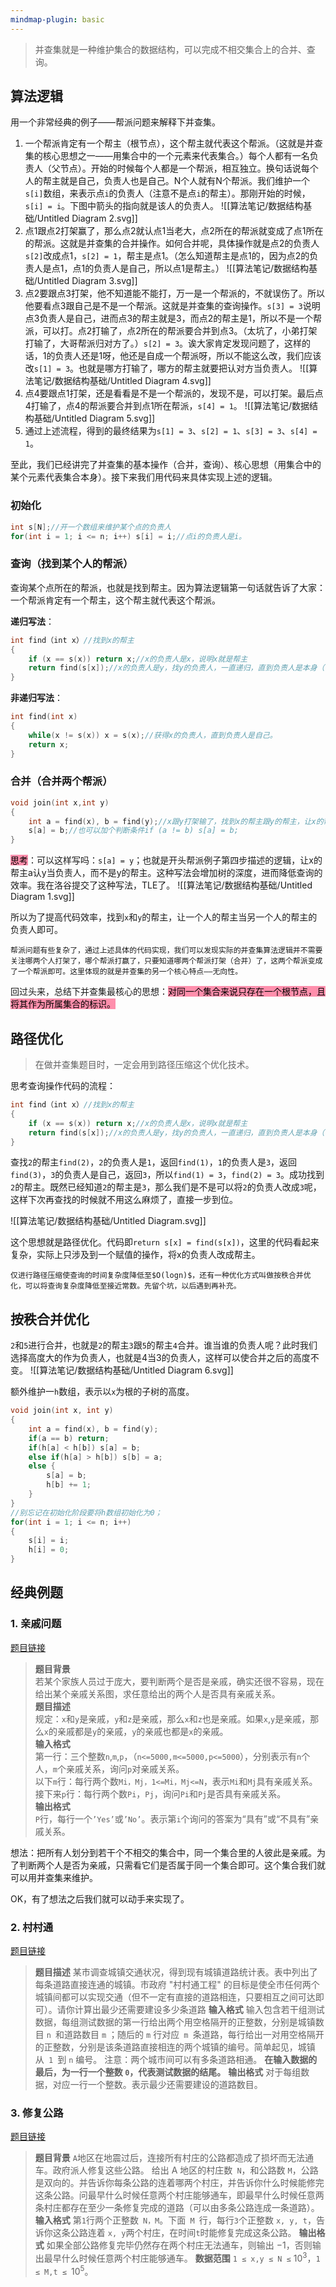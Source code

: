 ```yaml
---
mindmap-plugin: basic
---
```

>并查集就是一种维护集合的数据结构，可以完成不相交集合上的合并、查询。

## 算法逻辑

用一个非常经典的例子——帮派问题来解释下并查集。

1. 一个帮派肯定有一个帮主（根节点），这个帮主就代表这个帮派。（这就是并查集的核心思想之一——用集合中的一个元素来代表集合。）每个人都有一名负责人（父节点）。开始的时候每个人都是一个帮派，相互独立。换句话说每个人的帮主就是自己，负责人也是自己。N个人就有N个帮派。我们维护一个`s[i]`数组，来表示点`i`的负责人（注意不是点`i`的帮主）。那刚开始的时候，`s[i] = i`。下图中箭头的指向就是该人的负责人。
![[算法笔记/数据结构基础/Untitled Diagram 2.svg]]
2. 点1跟点2打架赢了，那么点2就认点1当老大，点2所在的帮派就变成了点1所在的帮派。这就是并查集的合并操作。如何合并呢，具体操作就是点2的负责人`s[2]`改成点1，`s[2] = 1`，帮主是点1。（怎么知道帮主是点1的，因为点2的负责人是点1，点1的负责人是自己，所以点1是帮主。）
![[算法笔记/数据结构基础/Untitled Diagram 3.svg]]
3. 点2要跟点3打架，他不知道能不能打，万一是一个帮派的，不就误伤了。所以他要看点3跟自己是不是一个帮派。这就是并查集的查询操作。`s[3] = 3`说明点3负责人是自己，进而点3的帮主就是3，而点2的帮主是1，所以不是一个帮派，可以打。点2打输了，点2所在的帮派要合并到点3。（太坑了，小弟打架打输了，大哥帮派归对方了。）`s[2] = 3`。诶大家肯定发现问题了，这样的话，1的负责人还是1呀，他还是自成一个帮派呀，所以不能这么改，我们应该改`s[1] = 3`。也就是哪方打输了，哪方的帮主就要把认对方当负责人。
![[算法笔记/数据结构基础/Untitled Diagram 4.svg]]
4. 点4要跟点1打架，还是看看是不是一个帮派的，发现不是，可以打架。最后点4打输了，点4的帮派要合并到点1所在帮派，`s[4] = 1`。
![[算法笔记/数据结构基础/Untitled Diagram 5.svg]]
5. 通过上述流程，得到的最终结果为`s[1] = 3`、`s[2] = 1`、`s[3] = 3`、`s[4] = 1`。

至此，我们已经讲完了并查集的基本操作（合并，查询）、核心思想（用集合中的某个元素代表集合本身）。接下来我们用代码来具体实现上述的逻辑。

### 初始化

```cpp
int s[N];//开一个数组来维护某个点的负责人
for(int i = 1; i <= n; i++) s[i] = i;//点i的负责人是i。
```

### 查询（找到某个人的帮派）

查询某个点所在的帮派，也就是找到帮主。因为算法逻辑第一句话就告诉了大家：一个帮派肯定有一个帮主，这个帮主就代表这个帮派。

**递归写法**：

```cpp
int find（int x）//找到x的帮主
{
	if (x == s(x)) return x;//x的负责人是x，说明x就是帮主
	return find(s[x]);//x的负责人是y，找y的负责人，一直递归，直到负责人是本身（说明找到帮主了）。
}
```

**非递归写法**：

```cpp
int find(int x)
{
	while(x != s(x)) x = s(x);//获得x的负责人，直到负责人是自己。
	return x;
}
```


### 合并（合并两个帮派）


```cpp
void join(int x,int y)
{
	int a = find(x), b = find(y);//x跟y打架输了，找到x的帮主跟y的帮主，让x的帮主认y的帮主当负责人。
	s[a] = b;//也可以加个判断条件if (a != b) s[a] = b;
}
```

<mark style="background: #FF5582A6;">思考</mark>：可以这样写吗：`s[a] = y`；也就是开头帮派例子第四步描述的逻辑，让x的帮主a认y当负责人，而不是y的帮主。这种写法会增加树的深度，进而降低查询的效率。我在洛谷提交了这种写法，TLE了。
![[算法笔记/数据结构基础/Untitled Diagram 1.svg]]

所以为了提高代码效率，找到`x`和`y`的帮主，让一个人的帮主当另一个人的帮主的负责人即可。


```ad-info
帮派问题有些复杂了，通过上述具体的代码实现，我们可以发现实际的并查集算法逻辑并不需要关注哪两个人打架了，哪个帮派打赢了，只要知道哪两个帮派打架（合并）了，这两个帮派变成了一个帮派即可。这里体现的就是并查集的另一个核心特点——无向性。
```

回过头来，总结下并查集最核心的思想：<mark style="background: #FF5582A6;">对同一个集合来说只存在一个根节点，且将其作为所属集合的标识。</mark>
## 路径优化

> 在做并查集题目时，一定会用到路径压缩这个优化技术。

思考查询操作代码的流程：

```cpp
int find（int x）//找到x的帮主 
{ 
	if (x == s(x)) return x;//x的负责人是x，说明x就是帮主 
	return find(s[x]);//x的负责人是y，找y的负责人，一直递归，直到负责人是本身（说明找到帮主了）。
}
```

查找`2`的帮主`find(2)`，`2`的负责人是`1`，返回`find(1)`，`1`的负责人是`3`，返回`find(3)`，`3`的负责人是自己，返回`3`，所以`find(1) = 3`，`find(2) = 3`。成功找到`2`的帮主。既然已经知道`2`的帮主是`3`，那么我们是不是可以将`2`的负责人改成`3`呢，这样下次再查找的时候就不用这么麻烦了，直接一步到位。

![[算法笔记/数据结构基础/Untitled Diagram.svg]]

这个思想就是路径优化。代码即`return s[x] = find(s[x])`，这里的代码看起来复杂，实际上只涉及到一个赋值的操作，将x的负责人改成帮主。

```ad-info
仅进行路径压缩使查询的时间复杂度降低至$O(logn)$，还有一种优化方式叫做按秩合并优化，可以将查询复杂度降低至接近常数。先留个坑，以后遇到再补充。
```

## 按秩合并优化

`2`和`5`进行合并，也就是`2`的帮主`3`跟`5`的帮主`4`合并。谁当谁的负责人呢？此时我们选择高度大的作为负责人，也就是4当3的负责人，这样可以使合并之后的高度不变。
![[算法笔记/数据结构基础/Untitled Diagram 6.svg]]

额外维护一`h`数组，表示以`x`为根的子树的高度。 

```cpp
void join(int x, int y)
{
	int a = find(x), b = find(y);
	if(a == b) return;
	if(h[a] < h[b]) s[a] = b;
	else if(h[a] > h[b]) s[b] = a;
	else {
		s[a] = b;
		h[b] += 1;
	}
}
//别忘记在初始化阶段要将h数组初始化为0；
for(int i = 1; i <= n; i++)
{
	s[i] = i;
	h[i] = 0;
}
```

## 经典例题

### 1. 亲戚问题

[题目链接](https://www.luogu.com.cn/problem/P1551)

>**题目背景**  
  若某个家族人员过于庞大，要判断两个是否是亲戚，确实还很不容易，现在给出某个亲戚关系图，求任意给出的两个人是否具有亲戚关系。  
  **题目描述**  
  规定：`x`和`y`是亲戚，`y`和`z`是亲戚，那么`x`和`z`也是亲戚。如果`x`,`y`是亲戚，那么`x`的亲戚都是`y`的亲戚，`y`的亲戚也都是`x`的亲戚。  
  **输入格式**  
  第一行：三个整数`n`,`m`,`p`，（`n<=5000,m<=5000,p<=5000`），分别表示有`n`个人，`m`个亲戚关系，询问`p`对亲戚关系。  
  以下`m`行：每行两个数`Mi，Mj，1<=Mi，Mj<=N`，表示`Mi`和`Mj`具有亲戚关系。  
  接下来`p`行：每行两个数`Pi`，`Pj`，询问`Pi`和`Pj`是否具有亲戚关系。  
  **输出格式**  
  `P`行，每行一个`’Yes’`或`’No’`。表示第`i`个询问的答案为“具有”或“不具有”亲戚关系。

想法：把所有人划分到若干个不相交的集合中，同一个集合里的人彼此是亲戚。为了判断两个人是否为亲戚，只需看它们是否属于同一个集合即可。这个集合我们就可以用并查集来维护。

OK，有了想法之后我们就可以动手来实现了。


### 2. 村村通

[题目链接](https://www.luogu.com.cn/problem/P1536)
 
 >**题目描述**
 >某市调查城镇交通状况，得到现有城镇道路统计表。表中列出了每条道路直接连通的城镇。市政府 "村村通工程" 的目标是使全市任何两个城镇间都可以实现交通（但不一定有直接的道路相连，只要相互之间可达即可）。请你计算出最少还需要建设多少条道路
 >**输入格式**
 >输入包含若干组测试数据，每组测试数据的第一行给出两个用空格隔开的正整数，分别是城镇数目 `n `和道路数目 `m` ；随后的 `m` 行对应` m `条道路，每行给出一对用空格隔开的正整数，分别是该条道路直接相连的两个城镇的编号。简单起见，城镇从` 1 `到 `n` 编号。
 >注意：两个城市间可以有多条道路相通。
 >**在输入数据的最后，为一行一个整数 `0`，代表测试数据的结尾。**
 >**输出格式**
 >对于每组数据，对应一行一个整数。表示最少还需要建设的道路数目。
 

### 3. 修复公路

[题目链接](https://www.luogu.com.cn/problem/P1111)

> **题目背景**
> `A`地区在地震过后，连接所有村庄的公路都造成了损坏而无法通车。政府派人修复这些公路。
> 给出 A 地区的村庄数` N`，和公路数 `M`，公路是双向的。并告诉你每条公路的连着哪两个村庄，并告诉你什么时候能修完这条公路。问最早什么时候任意两个村庄能够通车，即最早什么时候任意两条村庄都存在至少一条修复完成的道路（可以由多条公路连成一条道路）。
> **输入格式**
> 第`1`行两个正整数` N，M`。下面` M `行，每行`3`个正整数 `x, y, t`，告诉你这条公路连着 `x, y`两个村庄，在时间`t`时能修复完成这条公路。
> **输出格式**
> 如果全部公路修复完毕仍然存在两个村庄无法通车，则输出 −1，否则输出最早什么时候任意两个村庄能够通车。
> **数据范围**
> `1 ≤ x,y ≤ N ≤` $10^3$，`1 ≤ M,t ≤ `$10^5$。
> 


 

 